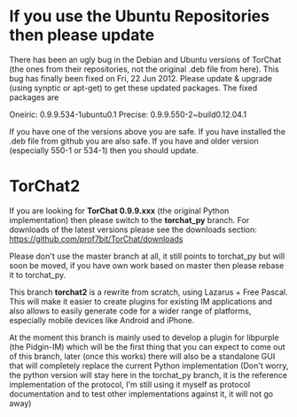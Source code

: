 If you use the Ubuntu Repositories then please update
=====================================================
There has been an ugly bug in the Debian and Ubuntu versions of
TorChat (the ones from their repositories, not the original .deb
file from here). This bug has finally been fixed on Fri, 22 Jun 2012.
Please update & upgrade (using synptic or apt-get) to get these
updated packages. The fixed packages are

  Oneiric: 0.9.9.534-1ubuntu0.1
  Precise: 0.9.9.550-2~build0.12.04.1

If you have one of the versions above you are safe. If you have 
installed the .deb file from github you are also safe. If you have
and older version (especially 550-1 or 534-1) then you should update.


TorChat2
========
If you are looking for **TorChat 0.9.9.xxx** (the original Python
implementation) then please switch to the **torchat_py** branch.
For downloads of the latest versions please see the downloads
section: https://github.com/prof7bit/TorChat/downloads

Please don't use the master branch at all, it still points to 
torchat_py but will soon be moved, if you have own work based on 
master then please rebase it to torchat_py.

This branch **torchat2** is a rewrite from scratch, using Lazarus +
Free Pascal. This will make it easier to create plugins for 
existing IM applications and also allows to easily generate code 
for a wider range of platforms, especially mobile devices 
like Android and iPhone.

At the moment this branch is mainly used to develop a plugin
for libpurple (the Pidgin-IM) which will be the first thing
that you can expect to come out of this branch, later (once
this works) there will also be a standalone GUI that will 
completely replace the current Python implementation (Don't 
worry, the python version will stay here in the torchat_py
branch, it is the reference implementation of the protocol, 
I'm still using it myself as protocol documentation and to 
test other implementations against it, it will not go away)
